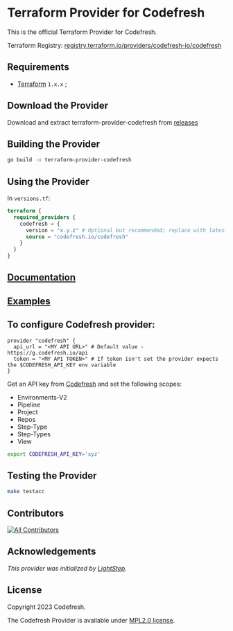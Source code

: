 # Terraform Provider for Codefresh

This is the official Terraform Provider for Codefresh.

Terraform Registry: [registry.terraform.io/providers/codefresh-io/codefresh](https://registry.terraform.io/providers/codefresh-io/codefresh/latest)

## Requirements

- [Terraform](https://www.terraform.io/downloads.html) `1.x.x` ;

## Download the Provider

Download and extract terraform-provider-codefresh from [releases](https://github.com/codefresh-io/terraform-provider-codefresh/releases)

## Building the Provider

```sh
go build -o terraform-provider-codefresh
```

## Using the Provider

In `versions.tf`:

```terraform
terraform {
  required_providers {
    codefresh = {
      version = "x.y.z" # Optional but recommended; replace with latest semantic version
      source = "codefresh.io/codefresh"
    }
  }
}
```



## [Documentation](./docs)

## [Examples](./examples)

## To configure Codefresh provider:

```hcl
provider "codefresh" {
  api_url = "<MY API URL>" # Default value - https://g.codefresh.io/api
  token = "<MY API TOKEN>" # If token isn't set the provider expects the $CODEFRESH_API_KEY env variable
}
```

Get an API key from [Codefresh](https://g.codefresh.io/user/settings) and set the following scopes:

- Environments-V2
- Pipeline
- Project
- Repos
- Step-Type
- Step-Types
- View

```bash
export CODEFRESH_API_KEY='xyz'
```

## Testing the Provider

```bash
make testacc
```

## Contributors

[![All Contributors](https://img.shields.io/github/all-contributors/codefresh-io/terraform-provider-aws?color=ee8449&style=flat-square)](#contributors)


<!-- ALL-CONTRIBUTORS-LIST:START - Do not remove or modify this section -->
<!-- prettier-ignore-start -->
<!-- markdownlint-disable -->

<!-- markdownlint-restore -->
<!-- prettier-ignore-end -->

<!-- ALL-CONTRIBUTORS-LIST:END -->

## Acknowledgements

_This provider was initialized by [LightStep](https://lightstep.com/)_.

## License

Copyright 2023 Codefresh.

The Codefresh Provider is available under [MPL2.0 license](./LICENSE).
